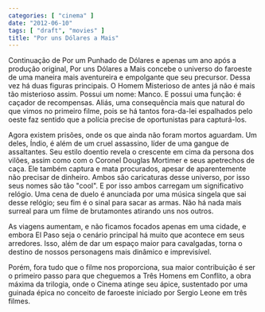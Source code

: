 ```yaml
---
categories: [ "cinema" ]
date: "2012-06-10"
tags: [ "draft", "movies" ]
title: "Por uns Dólares a Mais"
---
```

Continuação de Por um Punhado de Dólares e apenas um ano após a produção original, Por uns Dólares a Mais concebe o universo do faroeste de uma maneira mais aventureira e empolgante que seu precursor. Dessa vez há duas figuras principais. O Homem Misterioso de antes já não é mais tão misterioso assim. Possui um nome: Manco. E possui uma função: é caçador de recompensas. Aliás, uma consequência mais que natural do que vimos no primeiro filme, pois se há tantos fora-da-lei espalhados pelo oeste faz sentido que a polícia precise de oportunistas para capturá-los.

Agora existem prisões, onde os que ainda não foram mortos aguardam. Um deles, Índio, é além de um cruel assassino, líder de uma gangue de assaltantes. Seu estilo doentio revela o crescente em cima da persona dos vilões, assim como com o Coronel Douglas Mortimer e seus apetrechos de caça. Ele também captura e mata procurados, apesar de aparentemente não precisar de dinheiro. Ambos são caricaturas desse universo, por isso seus nomes são tão "cool". E por isso ambos carregam um significativo relógio. Uma cena de duelo é anunciada por uma música singela que sai desse relógio; seu fim é o sinal para sacar as armas. Não há nada mais surreal para um filme de brutamontes atirando uns nos outros.

As viagens aumentam, e não ficamos focados apenas em uma cidade, e embora El Paso seja o cenário principal há muito que acontece em seus arredores. Isso, além de dar um espaço maior para cavalgadas, torna o destino de nossos personagens mais dinâmico e imprevisível.

Porém, fora tudo que o filme nos proporciona, sua maior contribuição é ser o primeiro passo para que cheguemos a Três Homens em Conflito, a obra máxima da trilogia, onde o Cinema atinge seu ápice, sustentado por uma guinada épica no conceito de faroeste iniciado por Sergio Leone em três filmes.

